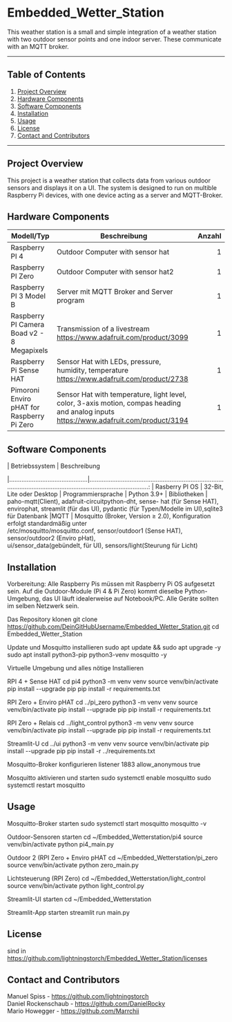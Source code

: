# Embedded_Wetter_Station
This weather station is a small and simple integration of a weather 
station with two outdoor sensor points and one indoor server.
These communicate with an MQTT broker.

---
## Table of Contents
1. [Project Overview](#project-overview)
2. [Hardware Components](#hardware-components)
3. [Software Components](#software-components)
4. [Installation](#installation)
5. [Usage](#usage)
7. [License](#license)
8. [Contact and Contributors](#contact-and-contributors)

---

## Project Overview
This project is a weather station that collects data from various outdoor 
sensors and displays it on a UI. The system is designed to run on multible
Raspberry Pi devices, with one device acting as a server and MQTT-Broker.


## Hardware Components
| Modell/Typ                                 | Beschreibung                                                                                                                           | Anzahl |
|--------------------------------------------|----------------------------------------------------------------------------------------------------------------------------------------|-------:|
| Raspberry PI 4                             | Outdoor Computer with sensor hat                                                                                                       |      1 |
| Raspberry PI Zero                          | Outdoor Computer with sensor hat2                                                                                                      |      1 |
| Raspberry PI 3 Model B                     | Server mit MQTT Broker and Server program                                                                                              |      1 |
| Raspberry PI Camera Boad v2 - 8 Megapixels | Transmission of a livestream https://www.adafruit.com/product/3099                                                                     |      1 |
| Raspberry Pi Sense HAT                     | Sensor Hat with LEDs, pressure, humidity, temperature  https://www.adafruit.com/product/2738                                           |      1 |
| Pimoroni Enviro pHAT for Raspberry Pi Zero | Sensor Hat with temperature, light level, color, 3-axis motion, compas heading and analog inputs https://www.adafruit.com/product/3194 |      1 |


## Software Components
| Betriebssystem                              | Beschreibung

|.............................................|..............................................................................................................................................................:
| Rasberry PI OS                               | 32-Bit, Lite oder Desktop
| Programmiersprache                            | Python 3.9+ 
| Bibliotheken                                 | paho-mqtt(Client), adafruit-circuitpython-dht, sense-                                                  hat (für Sense HAT), envirophat, streamlit (für das                                                     UI), pydantic (für Typen/Modelle im UI),sqlite3 für                                                     Datenbank
|MQTT                                          | Mosquitto (Broker, Version ≥ 2.0), Konfiguration                                                       erfolgt standardmäßig unter           
                                                 /etc/mosquitto/mosquitto.conf, sensor/outdoor1 (Sense                                                   HAT), sensor/outdoor2 (Enviro pHat),     
                                                   ui/sensor_data(gebündelt, für UI), 
                                                   sensors/light(Steurung für Licht) 


## Installation
Vorbereitung: 
Alle Raspberry Pis müssen mit Raspberry Pi OS aufgesetzt sein. Auf die Outdoor-Module (Pi 4 & Pi Zero) kommt dieselbe Python-Umgebung, das UI läuft idealerweise auf  Notebook/PC. Alle Geräte sollten im selben Netzwerk sein.

Das Repository klonen
git clone https://github.com/DeinGitHubUsername/Embedded_Wetter_Station.git
cd Embedded_Wetter_Station

Update und Mosquitto installieren 
sudo apt update && sudo apt upgrade -y
sudo apt install python3-pip python3-venv mosquitto -y

Virtuelle Umgebung und alles nötige Installieren

RPI 4 + Sense HAT
cd pi4
python3 -m venv venv
source venv/bin/activate
pip install --upgrade pip
pip install -r requirements.txt

RPI Zero + Enviro pHAT
cd ../pi_zero
python3 -m venv venv
source venv/bin/activate
pip install --upgrade pip
pip install -r requirements.txt

RPI Zero + Relais
cd ../light_control
python3 -m venv venv
source venv/bin/activate
pip install --upgrade pip
pip install -r requirements.txt

Streamlit-U
cd ../ui
python3 -m venv venv
source venv/bin/activate
pip install --upgrade pip
pip install -r ../requirements.txt

Mosquitto-Broker konfigurieren
listener 1883
allow_anonymous true


Mosquitto aktivieren und starten
sudo systemctl enable mosquitto
sudo systemctl restart mosquitto


## Usage
Mosquitto-Broker starten
sudo systemctl start mosquitto
mosquitto -v

Outdoor-Sensoren starten
cd ~/Embedded_Wetterstation/pi4
source venv/bin/activate
python pi4_main.py

 Outdoor 2 (RPI Zero + Enviro pHAT
 cd ~/Embedded_Wetterstation/pi_zero
source venv/bin/activate
python zero_main.py

Lichtsteuerung (RPI Zero)
cd ~/Embedded_Wetterstation/light_control
source venv/bin/activate
python light_control.py

Streamlit-UI starten
cd ~/Embedded_Wetterstation

Streamlit-App starten
streamlit run main.py

## License
sind in https://github.com/lightningstorch/Embedded_Wetter_Station/licenses

## Contact and Contributors
Manuel Spiss - https://github.com/lightningstorch <br>
Daniel Rockenschaub - https://github.com/DanielRocky <br>
Mario Howegger - https://github.com/Marrchii
